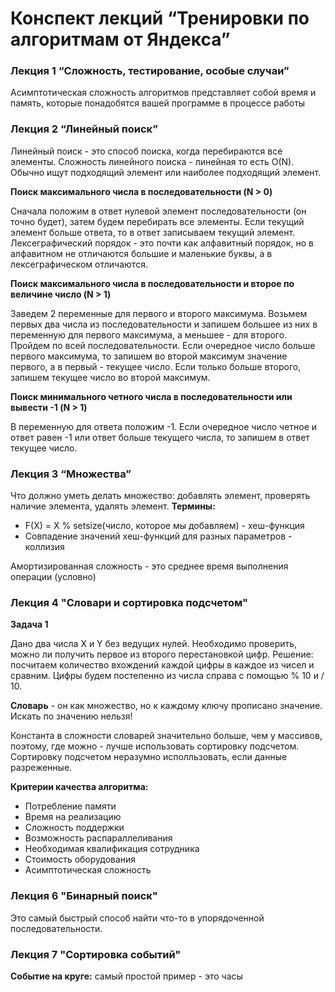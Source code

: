 # Конспект лекций “Тренировки по алгоритмам от Яндекса”

### Лекция 1 “Сложность, тестирование, особые случаи”

Асимптотическая сложность алгоритмов представляет собой время и память, которые понадобятся вашей программе в процессе работы

### Лекция 2 “Линейный поиск”

Линейный поиск - это способ поиска, когда перебираются все элементы. Сложность линейного поиска - линейная то есть O(N). Обычно ищут подходящий элемент или наиболее подходящий элемент.

**Поиск максимального числа в последовательности (N > 0)**

Сначала положим в ответ нулевой элемент последовательности (он точно будет), затем будем перебирать все элементы. Если текущий элемент больше ответа, то в ответ записываем текущий элемент.
Лексеграфический порядок - это почти как алфавитный порядок, но в алфавитном не отличаются большие и маленькие буквы, а в лексеграфическом отличаются.

**Поиск максимального числа в последовательности и второе по величине число (N > 1)**

Заведем 2 переменные для первого и второго максимума. Возьмем первых два числа из последовательности и запишем большее из них в переменную для первого максимума, а меньшее - для второго. Пройдем по всей последовательности. Если очередное число больше первого максимума, то запишем во второй максимум значение первого, а в первый - текущее число. Если только больше второго, запишем текущее число во второй максимум.

**Поиск минимального четного числа в последовательности или вывести -1 (N > 1)**

В переменную для ответа положим -1. Если очередное число четное и ответ равен -1 или ответ больше текущего числа, то запишем в ответ текущее число.

### Лекция 3 “Множества”
Что должно уметь делать множество: добавлять элемент, проверять наличие элемента, удалять элемент. **Термины:**
- F(X) = X % setsize(число, которое мы добавляем) - хеш-функция
- Совпадение значений хеш-функций для разных параметров - коллизия

Амортизированная сложность - это среднее время выполнения операции (условно)

### Лекция 4 "Словари и сортировка подсчетом"
**Задача 1**

Дано два числа X и Y без ведущих нулей. Необходимо проверить, можно ли получить первое из второго перестановкой цифр. Решение: посчитаем количество вхождений каждой цифры в каждое из чисел и сравним. Цифры будем постепенно из числа справа с помощью % 10 и / 10.

**Словарь** - он как множество, но к каждому ключу прописано значение. Искать по значению нельзя! 

Константа в сложности словарей значительно больше, чем у массивов, поэтому, где можно - лучше использовать сортировку подсчетом. Сортировку подсчетом неразумно исполльзовать, если данные разреженные.

**Критерии качества алгоритма:**
- Потребление памяти
- Время на реализацию
- Сложность поддержки
- Возможность распараллеливания
- Необходимая квалификация сотрудника
- Стоимость оборудования
- Асимптотическая сложность

### Лекция 6 "Бинарный поиск"

Это самый быстрый способ найти что-то в упорядоченной последовательности. 

### Лекция 7 "Сортировка событий"

**Событие на круге:** самый простой пример - это часы

